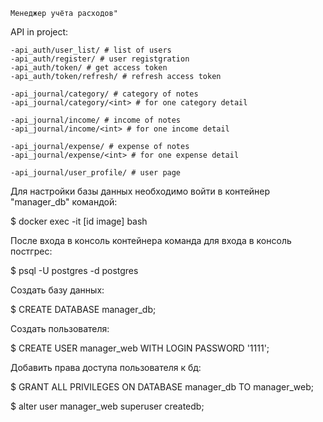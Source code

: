     Менеджер учёта расходов"
API in project:

    -api_auth/user_list/ # list of users
    -api_auth/register/ # user registgration
    -api_auth/token/ # get access token
    -api_auth/token/refresh/ # refresh access token

    -api_journal/category/ # category of notes
    -api_journal/category/<int> # for one category detail
    
    -api_journal/income/ # income of notes
    -api_journal/income/<int> # for one income detail

    -api_journal/expense/ # expense of notes
    -api_journal/expense/<int> # for one expense detail
    
    -api_journal/user_profile/ # user page
    


Для настройки базы данных необходимо войти в контейнер "manager_db" командой:

$ docker exec -it [id image] bash

После входа в консоль контейнера команда для входа в консоль постгрес:

$ psql -U postgres -d postgres

Создать базу данных:

$ CREATE DATABASE manager_db;

Создать пользователя:

$ CREATE USER manager_web WITH LOGIN PASSWORD '1111';

Добавить права доступа пользователя к бд:

$ GRANT ALL PRIVILEGES ON DATABASE manager_db TO manager_web;

$ alter user manager_web superuser createdb;

